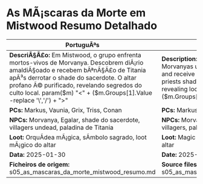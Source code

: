 ﻿# As MÃ¡scaras da Morte em Mistwood  Resumo Detalhado

| PortuguÃªs | English |
|-----------|---------|
| **DescriÃ§Ã£o:** Em Mistwood, o grupo enfrenta mortos-vivos de Morvanya. Descobrem diÃ¡rio amaldiÃ§oado e recebem bÃªnÃ§Ã£o de Titania apÃ³s derrotar o shade do sacerdote. O altar profano Ã© purificado, revelando segredos do culto local. param($m) "<" + ($m.Groups[1].Value -replace '\\','/') + ">"  | **Description:** In Mistwood, the group faces Morvanyas undead. They discover a cursed diary and receive Titanias blessing after defeating the priests shade. The profane altar is cleansed, revealing local cult secrets. param($m) "<" + ($m.Groups[1].Value -replace '\\','/') + ">"  |
| **PCs:** Markus, Vaunia, Grix, Triss, Conan | **PCs:** Markus, Vaunia, Grix, Triss, Conan |
| **NPCs:** Morvanya, Egalar, shade do sacerdote, villagers undead, paladina de Titania | **NPCs:** Morvanya, Egalar, priests shade, undead villagers, paladin of Titania |
| **Loot:** OrquÃ­dea mÃ¡gica, sÃ­mbolo sagrado, loot mÃ¡gico do altar | **Loot:** Magic orchid, holy symbol, magical loot from altar |
| **Data:** 2025-01-30 | **Date:** 2025-01-30 |
| **Ficheiros de origem:** s05_as_mascaras_da_morte_mistwood_resumo.md | **Source files:** s05_as_mascaras_da_morte_mistwood_resumo.md |

























